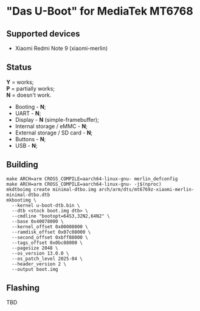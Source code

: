# "Das U-Boot" for MediaTek MT6768
## Supported devices
* Xiaomi Redmi Note 9 (xiaomi-merlin)

## Status
**Y** = works;\
**P** = partially works;\
**N** = doesn't work.

* Booting - **N**;
* UART - **N**;
* Display - **N** (simple-framebuffer);
* Internal storage / eMMC - **N**;
* External storage / SD card - **N**;
* Buttons - **N**;
* USB - **N**;

## Building
```
make ARCH=arm CROSS_COMPILE=aarch64-linux-gnu- merlin_defconfig
make ARCH=arm CROSS_COMPILE=aarch64-linux-gnu- -j$(nproc)
mkdtboimg create minimal-dtbo.img arch/arm/dts/mt6769z-xiaomi-merlin-minimal-dtbo.dtb
mkbootimg \
  --kernel u-boot-dtb.bin \
  --dtb <stock boot.img dtb> \
  --cmdline "bootopt=64S3,32N2,64N2" \
  --base 0x40078000 \
  --kernel_offset 0x00008000 \
  --ramdisk_offset 0x07c08000 \
  --second_offset 0xbff88000 \
  --tags_offset 0x0bc08000 \
  --pagesize 2048 \
  --os_version 13.0.0 \
  --os_patch_level 2025-04 \
  --header_version 2 \
  --output boot.img
```

## Flashing
TBD

